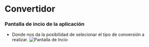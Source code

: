 # Convertidor 


### Pantalla de incio de la aplicación
* Donde nos da la posibilidad de selecionar el tipo de conversión a realizar.
![Pantalla de Incio](https://user-images.githubusercontent.com/67121011/223272419-4a2fbc9e-4d15-48d1-b872-ac6dc44f39cd.PNG)
